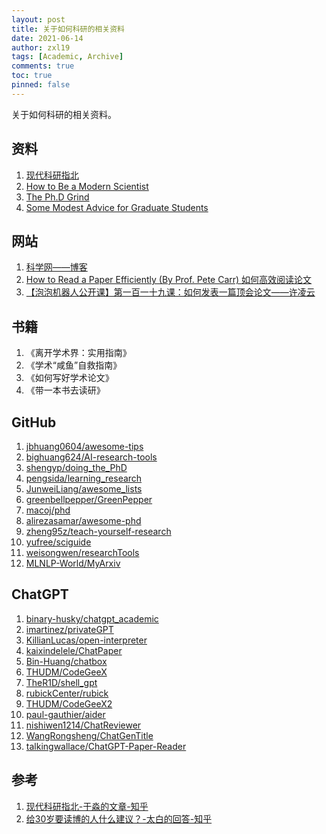 ```yaml
---
layout: post
title: 关于如何科研的相关资料
date: 2021-06-14
author: zxl19
tags: [Academic, Archive]
comments: true
toc: true
pinned: false
---
```


关于如何科研的相关资料。

<!-- more -->

## 资料

1. [现代科研指北](https://yufree.github.io/sciguide/)
2. [How to Be a Modern Scientist](https://users.metu.edu.tr/ccandan/other/modern_scientist_preview_first_15_pages_Jan_2018.pdf)
3. [The Ph.D Grind](http://pgbovine.net/PhD-memoir/pguo-PhD-grind.pdf)
4. [Some Modest Advice for Graduate Students](https://www.researchgate.net/publication/255653424_SOME_MODEST_ADVICE_FOR_GRADUATE_STUDENTS)

## 网站

1. [科学网——博客](http://blog.sciencenet.cn/blog.php)
2. [How to Read a Paper Efficiently (By Prof. Pete Carr) 如何高效阅读论文](https://www.bilibili.com/video/BV14s411N76u)
3. [【泡泡机器人公开课】第一百一十九课：如何发表一篇顶会论文——许凌云](https://www.bilibili.com/video/BV1Pi4y1F7VG)

## 书籍

1. 《离开学术界：实用指南》
2. 《学术“咸鱼”自救指南》
3. 《如何写好学术论文》
4. 《带一本书去读研》

## GitHub

1. [jbhuang0604/awesome-tips](https://github.com/jbhuang0604/awesome-tips)
2. [bighuang624/AI-research-tools](https://github.com/bighuang624/AI-research-tools)
3. [shengyp/doing_the_PhD](https://github.com/shengyp/doing_the_PhD)
4. [pengsida/learning_research](https://github.com/pengsida/learning_research)
5. [JunweiLiang/awesome_lists](https://github.com/JunweiLiang/awesome_lists)
6. [greenbellpepper/GreenPepper](https://github.com/greenbellpepper/GreenPepper)
7. [macoj/phd](https://github.com/macoj/phd)
8. [alirezasamar/awesome-phd](https://github.com/alirezasamar/awesome-phd)
9. [zheng95z/teach-yourself-research](https://github.com/zheng95z/teach-yourself-research)
10. [yufree/sciguide](https://github.com/yufree/sciguide)
11. [weisongwen/researchTools](https://github.com/weisongwen/researchTools)
12. [MLNLP-World/MyArxiv](https://github.com/MLNLP-World/MyArxiv)

## ChatGPT

1. [binary-husky/chatgpt_academic](https://github.com/binary-husky/chatgpt_academic)
2. [imartinez/privateGPT](https://github.com/imartinez/privateGPT)
3. [KillianLucas/open-interpreter](https://github.com/KillianLucas/open-interpreter)
4. [kaixindelele/ChatPaper](https://github.com/kaixindelele/ChatPaper)
5. [Bin-Huang/chatbox](https://github.com/Bin-Huang/chatbox)
6. [THUDM/CodeGeeX](https://github.com/THUDM/CodeGeeX)
7. [TheR1D/shell_gpt](https://github.com/TheR1D/shell_gpt)
8. [rubickCenter/rubick](https://github.com/rubickCenter/rubick)
9. [THUDM/CodeGeeX2](https://github.com/THUDM/CodeGeeX2)
10. [paul-gauthier/aider](https://github.com/paul-gauthier/aider)
11. [nishiwen1214/ChatReviewer](https://github.com/nishiwen1214/ChatReviewer)
12. [WangRongsheng/ChatGenTitle](https://github.com/WangRongsheng/ChatGenTitle)
13. [talkingwallace/ChatGPT-Paper-Reader](https://github.com/talkingwallace/ChatGPT-Paper-Reader)

## 参考

1. [现代科研指北-于淼的文章-知乎](https://zhuanlan.zhihu.com/p/305646861)
2. [给30岁要读博的人什么建议？-太白的回答-知乎](https://www.zhihu.com/question/321599275/answer/1728207632)
